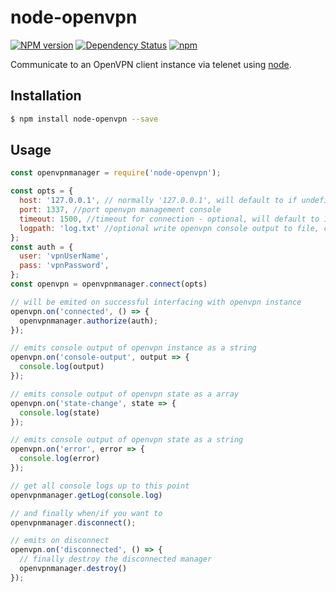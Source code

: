 node-openvpn
============
[![NPM version](https://badge.fury.io/js/node-openvpn.svg)](http://badge.fury.io/js/node-openvpn)
[![Dependency Status](https://img.shields.io/david/luigiplr/node-openvpn.svg)](https://david-dm.org/luigiplr/node-openvpn)
[![npm](https://img.shields.io/npm/dm/node-openvpn.svg?maxAge=2592000)]()

Communicate to an OpenVPN client instance via telenet using [node](http://nodejs.org).

## Installation
```bash
$ npm install node-openvpn --save
```

## Usage
```js
const openvpnmanager = require('node-openvpn');

const opts = {
  host: '127.0.0.1', // normally '127.0.0.1', will default to if undefined
  port: 1337, //port openvpn management console
  timeout: 1500, //timeout for connection - optional, will default to 1500ms if undefined
  logpath: 'log.txt' //optional write openvpn console output to file, can be relative path or absolute
};
const auth = {
  user: 'vpnUserName',
  pass: 'vpnPassword',
};
const openvpn = openvpnmanager.connect(opts)

// will be emited on successful interfacing with openvpn instance
openvpn.on('connected', () => {
  openvpnmanager.authorize(auth);
});

// emits console output of openvpn instance as a string
openvpn.on('console-output', output => {
  console.log(output)
});

// emits console output of openvpn state as a array
openvpn.on('state-change', state => {
  console.log(state)
});

// emits console output of openvpn state as a string
openvpn.on('error', error => {
  console.log(error)
});

// get all console logs up to this point
openvpnmanager.getLog(console.log)

// and finally when/if you want to
openvpnmanager.disconnect();

// emits on disconnect
openvpn.on('disconnected', () => {
  // finally destroy the disconnected manager 
  openvpnmanager.destroy()
});
```
